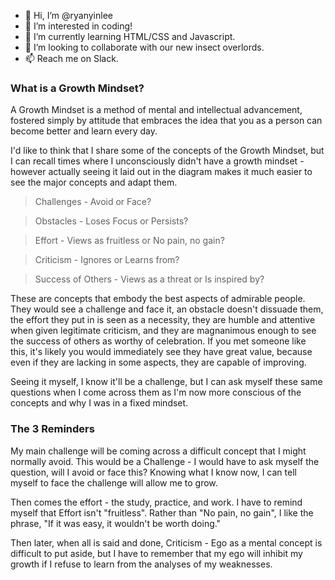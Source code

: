 - 👋 Hi, I’m @ryanyinlee
- 👀 I’m interested in coding!
- 🌱 I’m currently learning HTML/CSS and Javascript.
- 💞️ I’m looking to collaborate with our new insect overlords.
- 📫 Reach me on Slack.

### What is a Growth Mindset?

A Growth Mindset is a method of mental and intellectual advancement, fostered simply by attitude that embraces the idea that you as a person can become better and learn every day.

I'd like to think that I share some of the concepts of the Growth Mindset, but I can recall times where I unconsciously didn't have a growth mindset - however actually seeing it laid out in the diagram makes it much easier to see the major concepts and adapt them. 

> Challenges - Avoid or Face?

> Obstacles - Loses Focus or Persists?

> Effort - Views as fruitless or No pain, no gain?

> Criticism - Ignores or Learns from?

> Success of Others - Views as a threat or Is inspired by?

These are concepts that embody the best aspects of admirable people. They would see a challenge and face it, an obstacle doesn't dissuade them, the effort they put in is seen as a necessity, they are humble and attentive when given legitimate criticism, and they are magnanimous enough to see the success of others as worthy of celebration. If you met someone like this, it's likely you would immediately see they have great value, because even if they are lacking in some aspects, they are capable of improving.

Seeing it myself, I know it'll be a challenge, but I can ask myself these same questions when I come across them as I'm now more conscious of the concepts and why I was in a fixed mindset.

### The 3 Reminders

My main challenge will be coming across a difficult concept that I might normally avoid. This would be a Challenge - I would have to ask myself the question, will I avoid or face this? Knowing what I know now, I can tell myself to face the challenge will allow me to grow.

Then comes the effort - the study, practice, and work. I have to remind myself that Effort isn't "fruitless". Rather than "No pain, no gain", I like the phrase, "If it was easy, it wouldn't be worth doing."

Then later, when all is said and done, Criticism - Ego as a mental concept is difficult to put aside, but I have to remember that my ego will inhibit my growth if I refuse to learn from the analyses of my weaknesses.




<!---
ryanyinlee/ryanyinlee is a ✨ special ✨ repository because its `README.md` (this file) appears on your GitHub profile.
You can click the Preview link to take a look at your changes.
--->
